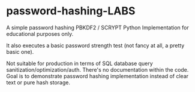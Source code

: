 # password-hashing-LABS

A simple password hashing PBKDF2 / SCRYPT Python Implementation for educational purposes only.


It also executes a basic password strength test (not fancy at all, a pretty basic one).


Not suitable for production in terms of SQL database query sanitization/optimization/auth. There's no documentation within the code. Goal is to demonstrate password hashing implementation instead
of clear text or pure hash storage.
